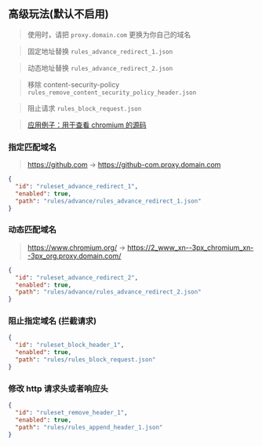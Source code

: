 ## 高级玩法(默认不启用)

> 使用时，请把 `proxy.domain.com` 更换为你自己的域名

> 固定地址替换 `rules_advance_redirect_1.json`

> 动态地址替换 `rules_advance_redirect_2.json`

> 移除 content-security-policy
> `rules_remove_content_security_policy_header.json`

> 阻止请求 `rules_block_request.json`

> [应用例子：用于查看 chromium 的源码](https://github.com/jingjingxyk/extension-v3-test)

### 指定匹配域名

> https://github.com -> https://github-com.proxy.domain.com

```json
{
  "id": "ruleset_advance_redirect_1",
  "enabled": true,
  "path": "rules/advance/rules_advance_redirect_1.json"
}
```

### 动态匹配域名

> https://www.chromium.org/ ->
> https://2_www_xn--3px_chromium_xn--3px_org.proxy.domain.com/

```json
{
  "id": "ruleset_advance_redirect_2",
  "enabled": true,
  "path": "rules/advance/rules_advance_redirect_2.json"
}
```

### 阻止指定域名 (拦截请求)

```json
{
  "id": "ruleset_block_header_1",
  "enabled": true,
  "path": "rules/rules_block_request.json"
}
```

### 修改 http 请求头或者响应头

```json
{
  "id": "ruleset_remove_header_1",
  "enabled": true,
  "path": "rules/rules_append_header_1.json"
}
```
